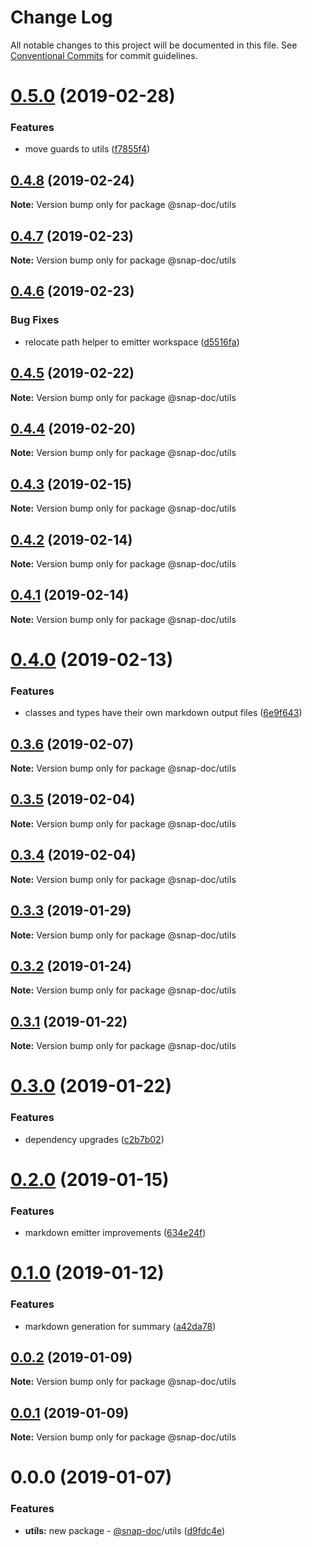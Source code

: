 # Change Log

All notable changes to this project will be documented in this file.
See [Conventional Commits](https://conventionalcommits.org) for commit guidelines.

# [0.5.0](https://github.com/snap-doc/snap-doc/compare/@snap-doc/utils@0.4.8...@snap-doc/utils@0.5.0) (2019-02-28)


### Features

* move guards to utils ([f7855f4](https://github.com/snap-doc/snap-doc/commit/f7855f4))





## [0.4.8](https://github.com/snap-doc/snap-doc/compare/@snap-doc/utils@0.4.7...@snap-doc/utils@0.4.8) (2019-02-24)

**Note:** Version bump only for package @snap-doc/utils





## [0.4.7](https://github.com/snap-doc/snap-doc/compare/@snap-doc/utils@0.4.6...@snap-doc/utils@0.4.7) (2019-02-23)

**Note:** Version bump only for package @snap-doc/utils





## [0.4.6](https://github.com/snap-doc/snap-doc/compare/@snap-doc/utils@0.4.5...@snap-doc/utils@0.4.6) (2019-02-23)


### Bug Fixes

* relocate path helper to emitter workspace ([d5516fa](https://github.com/snap-doc/snap-doc/commit/d5516fa))





## [0.4.5](https://github.com/snap-doc/snap-doc/compare/@snap-doc/utils@0.4.4...@snap-doc/utils@0.4.5) (2019-02-22)

**Note:** Version bump only for package @snap-doc/utils





## [0.4.4](https://github.com/snap-doc/snap-doc/compare/@snap-doc/utils@0.4.3...@snap-doc/utils@0.4.4) (2019-02-20)

**Note:** Version bump only for package @snap-doc/utils





## [0.4.3](https://github.com/snap-doc/snap-doc/compare/@snap-doc/utils@0.4.2...@snap-doc/utils@0.4.3) (2019-02-15)

**Note:** Version bump only for package @snap-doc/utils





## [0.4.2](https://github.com/snap-doc/snap-doc/compare/@snap-doc/utils@0.4.1...@snap-doc/utils@0.4.2) (2019-02-14)

**Note:** Version bump only for package @snap-doc/utils





## [0.4.1](https://github.com/snap-doc/snap-doc/compare/@snap-doc/utils@0.4.0...@snap-doc/utils@0.4.1) (2019-02-14)

**Note:** Version bump only for package @snap-doc/utils





# [0.4.0](https://github.com/snap-doc/snap-doc/compare/@snap-doc/utils@0.3.6...@snap-doc/utils@0.4.0) (2019-02-13)


### Features

* classes and types have their own markdown output files ([6e9f643](https://github.com/snap-doc/snap-doc/commit/6e9f643))





## [0.3.6](https://github.com/snap-doc/snap-doc/compare/@snap-doc/utils@0.3.5...@snap-doc/utils@0.3.6) (2019-02-07)

**Note:** Version bump only for package @snap-doc/utils





## [0.3.5](https://github.com/snap-doc/snap-doc/compare/@snap-doc/utils@0.3.4...@snap-doc/utils@0.3.5) (2019-02-04)

**Note:** Version bump only for package @snap-doc/utils





## [0.3.4](https://github.com/snap-doc/snap-doc/compare/@snap-doc/utils@0.3.3...@snap-doc/utils@0.3.4) (2019-02-04)

**Note:** Version bump only for package @snap-doc/utils





## [0.3.3](https://github.com/snap-doc/snap-doc/compare/@snap-doc/utils@0.3.2...@snap-doc/utils@0.3.3) (2019-01-29)

**Note:** Version bump only for package @snap-doc/utils





## [0.3.2](https://github.com/snap-doc/snap-doc/compare/@snap-doc/utils@0.3.1...@snap-doc/utils@0.3.2) (2019-01-24)

**Note:** Version bump only for package @snap-doc/utils





## [0.3.1](https://github.com/snap-doc/snap-doc/compare/@snap-doc/utils@0.3.0...@snap-doc/utils@0.3.1) (2019-01-22)

**Note:** Version bump only for package @snap-doc/utils





# [0.3.0](https://github.com/snap-doc/snap-doc/compare/@snap-doc/utils@0.2.0...@snap-doc/utils@0.3.0) (2019-01-22)


### Features

* dependency upgrades ([c2b7b02](https://github.com/snap-doc/snap-doc/commit/c2b7b02))





# [0.2.0](https://github.com/snap-doc/snap-doc/compare/@snap-doc/utils@0.1.0...@snap-doc/utils@0.2.0) (2019-01-15)


### Features

* markdown emitter improvements ([634e24f](https://github.com/snap-doc/snap-doc/commit/634e24f))





# [0.1.0](https://github.com/snap-doc/snap-doc/compare/@snap-doc/utils@0.0.2...@snap-doc/utils@0.1.0) (2019-01-12)


### Features

* markdown generation for summary ([a42da78](https://github.com/snap-doc/snap-doc/commit/a42da78))





## [0.0.2](https://github.com/snap-doc/snap-doc/compare/@snap-doc/utils@0.0.1...@snap-doc/utils@0.0.2) (2019-01-09)

**Note:** Version bump only for package @snap-doc/utils





## [0.0.1](https://github.com/snap-doc/snap-doc/compare/@snap-doc/utils@0.0.0...@snap-doc/utils@0.0.1) (2019-01-09)

**Note:** Version bump only for package @snap-doc/utils





# 0.0.0 (2019-01-07)


### Features

* **utils:** new package - [@snap-doc](https://github.com/snap-doc)/utils ([d9fdc4e](https://github.com/snap-doc/snap-doc/commit/d9fdc4e))
